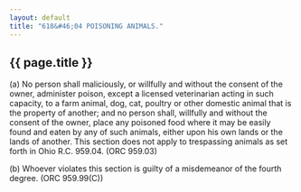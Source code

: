 ```yaml
---
layout: default 
title: "618&#46;04 POISONING ANIMALS."
---
```


{{ page.title }}
----------------

​(a) No person shall maliciously, or willfully and without the consent
of the owner, administer poison, except a licensed veterinarian acting
in such capacity, to a farm animal, dog, cat, poultry or other domestic
animal that is the property of another; and no person shall, willfully
and without the consent of the owner, place any poisoned food where it
may be easily found and eaten by any of such animals, either upon his
own lands or the lands of another. This section does not apply to
trespassing animals as set forth in Ohio R.C. 959.04. (ORC 959.03)

​(b) Whoever violates this section is guilty of a misdemeanor of the
fourth degree. (ORC 959.99(C))
